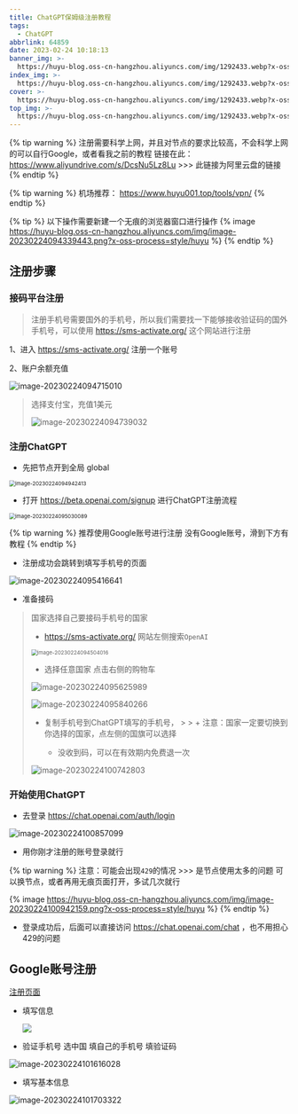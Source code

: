 ```yaml
---
title: ChatGPT保姆级注册教程
tags:
  - ChatGPT
abbrlink: 64859
date: 2023-02-24 10:18:13
banner_img: >-
  https://huyu-blog.oss-cn-hangzhou.aliyuncs.com/img/1292433.webp?x-oss-process=style/huyu
index_img: >-
  https://huyu-blog.oss-cn-hangzhou.aliyuncs.com/img/1292433.webp?x-oss-process=style/huyu
cover: >-
  https://huyu-blog.oss-cn-hangzhou.aliyuncs.com/img/1292433.webp?x-oss-process=style/huyu
top_img: >-
  https://huyu-blog.oss-cn-hangzhou.aliyuncs.com/img/1292433.webp?x-oss-process=style/huyu
---
```


{% tip warning %}
注册需要科学上网，并且对节点的要求比较高，不会科学上网的可以自行Google，或者看我之前的教程
链接在此：https://www.aliyundrive.com/s/DcsNu5Lz8Lu  >>> 此链接为阿里云盘的链接
{% endtip %}

{% tip warning %}
机场推荐： https://www.huyu001.top/tools/vpn/
{% endtip %}

{% tip %}
以下操作需要新建一个无痕的浏览器窗口进行操作
{% image https://huyu-blog.oss-cn-hangzhou.aliyuncs.com/img/image-20230224094339443.png?x-oss-process=style/huyu %}
{% endtip %}



## 注册步骤



### 接码平台注册

> 注册手机号需要国外的手机号，所以我们需要找一下能够接收验证码的国外手机号，可以使用 https://sms-activate.org/ 这个网站进行注册

1、进入  https://sms-activate.org/ 注册一个账号

2、账户余额充值

![image-20230224094715010](https://huyu-blog.oss-cn-hangzhou.aliyuncs.com/img/image-20230224094715010.png?x-oss-process=style/huyu)

> 选择支付宝，充值1美元
>
> ![image-20230224094739032](https://huyu-blog.oss-cn-hangzhou.aliyuncs.com/img/image-20230224094739032.png?x-oss-process=style/huyu)



### 注册ChatGPT

+ 先把节点开到全局 global

<img src="https://huyu-blog.oss-cn-hangzhou.aliyuncs.com/img/image-20230224094942413.png?x-oss-process=style/huyu" alt="image-20230224094942413" style="zoom:67%;" />

+ 打开 https://beta.openai.com/signup 进行ChatGPT注册流程

<img src="https://huyu-blog.oss-cn-hangzhou.aliyuncs.com/img/image-20230224095030089.png?x-oss-process=style/huyu" alt="image-20230224095030089" style="zoom:67%;" />

{% tip warning %}
推荐使用Google账号进行注册
没有Google账号，滑到下方有教程
{% endtip %}

+ 注册成功会跳转到填写手机号的页面

![image-20230224095416641](https://huyu-blog.oss-cn-hangzhou.aliyuncs.com/img/image-20230224095416641.png?x-oss-process=style/huyu)



+ 准备接码

> 国家选择自己要接码手机号的国家
>
> + https://sms-activate.org/ 网站左侧搜索`OpenAI`
>
> <img src="https://huyu-blog.oss-cn-hangzhou.aliyuncs.com/img/image-20230224094504016.png?x-oss-process=style/huyu" alt="image-20230224094504016" style="zoom: 67%;" />
>
> + 选择任意国家 点击右侧的购物车
>
> ![image-20230224095625989](https://huyu-blog.oss-cn-hangzhou.aliyuncs.com/img/image-20230224095625989.png?x-oss-process=style/huyu)
>
>
>
> ![image-20230224095840266](https://huyu-blog.oss-cn-hangzhou.aliyuncs.com/img/image-20230224095840266.png?x-oss-process=style/huyu)
>
> + 复制手机号到ChatGPT填写的手机号，
    >
    >   + 注意：国家一定要切换到你选择的国家，点左侧的国旗可以选择
>
>   + 没收到码，可以在有效期内免费退一次
>
> ![image-20230224100742803](https://huyu-blog.oss-cn-hangzhou.aliyuncs.com/img/image-20230224100742803.png?x-oss-process=style/huyu)

### 开始使用ChatGPT

+ 去登录 https://chat.openai.com/auth/login

![image-20230224100857099](https://huyu-blog.oss-cn-hangzhou.aliyuncs.com/img/image-20230224100857099.png?x-oss-process=style/huyu)

+ 用你刚才注册的账号登录就行

{% tip warning %}
注意：可能会出现`429`的情况 >>> 是节点使用太多的问题
可以换节点，或者再用无痕页面打开，多试几次就行

{% image https://huyu-blog.oss-cn-hangzhou.aliyuncs.com/img/image-20230224100942159.png?x-oss-process=style/huyu %}
{% endtip %}

+ 登录成功后，后面可以直接访问 https://chat.openai.com/chat ，也不用担心429的问题



## Google账号注册

[注册页面](https://accounts.google.com/signup/v2/webcreateaccount?continue=https%3A%2F%2Faccounts.google.com%2Fsignin%2Fchrome%2Fsync%2Ffinish%3Fcontinue%3Dhttps%253A%252F%252Fwww.google.com%252F%26est%3DAIUG7QCSh1lg9m14Q45ms-v4eFVHCfDL5k9x5FgcrBhYVrcpUcrYA26jARh16z3_1Qfyh62CfuHHJT0FEl4rzXU&dsh=S-49490967%3A1677204746549500&biz=false&flowName=GlifWebSignIn&flowEntry=SignUp)

+ 填写信息

  ![](https://huyu-blog.oss-cn-hangzhou.aliyuncs.com/img/image-20230224101502165.png?x-oss-process=style/huyu)

+ 验证手机号 选中国 填自己的手机号 填验证码

![image-20230224101616028](https://huyu-blog.oss-cn-hangzhou.aliyuncs.com/img/image-20230224101616028.png?x-oss-process=style/huyu)

+ 填写基本信息

![image-20230224101703322](https://huyu-blog.oss-cn-hangzhou.aliyuncs.com/img/image-20230224101703322.png?x-oss-process=style/huyu)